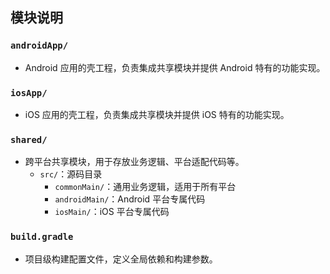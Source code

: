 
## 模块说明

### `androidApp/`
- Android 应用的壳工程，负责集成共享模块并提供 Android 特有的功能实现。

### `iosApp/`
- iOS 应用的壳工程，负责集成共享模块并提供 iOS 特有的功能实现。

### `shared/`
- 跨平台共享模块，用于存放业务逻辑、平台适配代码等。
  - `src/`：源码目录
    - `commonMain/`：通用业务逻辑，适用于所有平台
    - `androidMain/`：Android 平台专属代码
    - `iosMain/`：iOS 平台专属代码

### `build.gradle`
- 项目级构建配置文件，定义全局依赖和构建参数。

